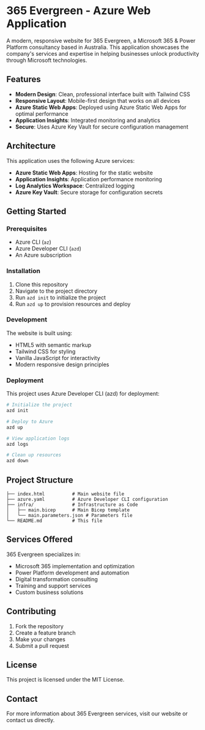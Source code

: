 # 365 Evergreen - Azure Web Application

A modern, responsive website for 365 Evergreen, a Microsoft 365 & Power Platform consultancy based in Australia. This application showcases the company's services and expertise in helping businesses unlock productivity through Microsoft technologies.

## Features

- **Modern Design**: Clean, professional interface built with Tailwind CSS
- **Responsive Layout**: Mobile-first design that works on all devices
- **Azure Static Web Apps**: Deployed using Azure Static Web Apps for optimal performance
- **Application Insights**: Integrated monitoring and analytics
- **Secure**: Uses Azure Key Vault for secure configuration management

## Architecture

This application uses the following Azure services:

- **Azure Static Web Apps**: Hosting for the static website
- **Application Insights**: Application performance monitoring
- **Log Analytics Workspace**: Centralized logging
- **Azure Key Vault**: Secure storage for configuration secrets

## Getting Started

### Prerequisites

- Azure CLI (`az`)
- Azure Developer CLI (`azd`)
- An Azure subscription

### Installation

1. Clone this repository
2. Navigate to the project directory
3. Run `azd init` to initialize the project
4. Run `azd up` to provision resources and deploy

### Development

The website is built using:
- HTML5 with semantic markup
- Tailwind CSS for styling
- Vanilla JavaScript for interactivity
- Modern responsive design principles

### Deployment

This project uses Azure Developer CLI (azd) for deployment:

```bash
# Initialize the project
azd init

# Deploy to Azure
azd up

# View application logs
azd logs

# Clean up resources
azd down
```

## Project Structure

```
├── index.html          # Main website file
├── azure.yaml          # Azure Developer CLI configuration
├── infra/              # Infrastructure as Code
│   ├── main.bicep      # Main Bicep template
│   └── main.parameters.json # Parameters file
└── README.md           # This file
```

## Services Offered

365 Evergreen specializes in:

- Microsoft 365 implementation and optimization
- Power Platform development and automation
- Digital transformation consulting
- Training and support services
- Custom business solutions

## Contributing

1. Fork the repository
2. Create a feature branch
3. Make your changes
4. Submit a pull request

## License

This project is licensed under the MIT License.

## Contact

For more information about 365 Evergreen services, visit our website or contact us directly.